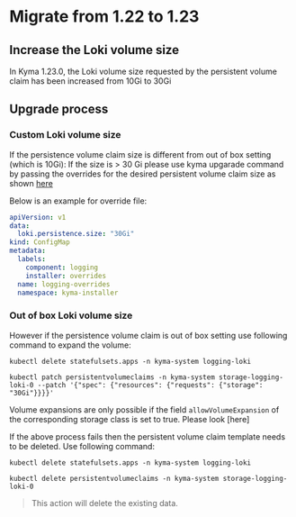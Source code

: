 # Migrate from 1.22 to 1.23

## Increase the Loki volume size
In Kyma 1.23.0, the Loki volume size requested by the persistent volume claim has been increased from 10Gi to 30Gi

## Upgrade process
### Custom Loki volume size

If the persistence volume claim size is different from out of box setting (which is 10Gi): If the size is > 30 Gi please use kyma upgarade command by passing the overrides for the desired persistent volume claim size as shown [here](https://kyma-project.io/docs/cli/#details-kyma-cli-command-usage-examples-upgrade-kyma)

Below is an example for override file:
```yaml
apiVersion: v1
data:
  loki.persistence.size: "30Gi"
kind: ConfigMap
metadata:
  labels:
    component: logging
    installer: overrides
  name: logging-overrides
  namespace: kyma-installer
```

### Out of box Loki volume size

However if the persistence volume claim is out of box setting use following command to expand the volume:

```
kubectl delete statefulsets.apps -n kyma-system logging-loki

kubectl patch persistentvolumeclaims -n kyma-system storage-logging-loki-0 --patch '{"spec": {"resources": {"requests": {"storage": "30Gi"}}}}'
```
Volume expansions are only possible if the field `allowVolumeExpansion` of the corresponding storage class is set to true. Please look [here]

If the above process fails then the persistent volume claim template needs to be deleted. Use following command:

```
kubectl delete statefulsets.apps -n kyma-system logging-loki

kubectl delete persistentvolumeclaims -n kyma-system storage-logging-loki-0
```
> This action will delete the existing data.
